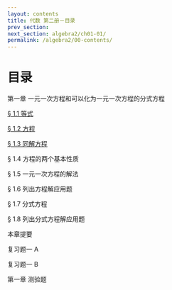 ```yaml
---
layout: contents
title: 代数 第二册－目录
prev_section: 
next_section: algebra2/ch01-01/
permalink: /algebra2/00-contents/
---
```


目录
====

第一章 一元一次方程和可以化为一元一次方程的分式方程

[§ 1.1 等式](/algebra/algebra2/ch01-01/)

[§ 1.2 方程](/algebra/algebra2/ch01-02/)

[§ 1.3 同解方程](/algebra/algebra2/ch01-03/)

§ 1.4 方程的两个基本性质

§ 1.5 一元一次方程的解法

§ 1.6 列出方程解应用题

§ 1.7 分式方程

§ 1.8 列出分式方程解应用题

本章提要

复习题一 A

复习题一 B

第一章 测验题
